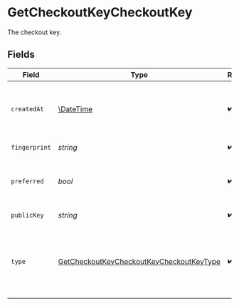 # GetCheckoutKeyCheckoutKey

The checkout key.


## Fields

| Field                                                                                                           | Type                                                                                                            | Required                                                                                                        | Description                                                                                                     | Example                                                                                                         |
| --------------------------------------------------------------------------------------------------------------- | --------------------------------------------------------------------------------------------------------------- | --------------------------------------------------------------------------------------------------------------- | --------------------------------------------------------------------------------------------------------------- | --------------------------------------------------------------------------------------------------------------- |
| `createdAt`                                                                                                     | [\DateTime](https://www.php.net/manual/en/class.datetime.php)                                                   | :heavy_check_mark:                                                                                              | The date and time the checkout key was created.                                                                 | 2015-09-21T17:29:21.042Z                                                                                        |
| `fingerprint`                                                                                                   | *string*                                                                                                        | :heavy_check_mark:                                                                                              | An SSH key fingerprint.                                                                                         | c9:0b:1c:4f:d5:65:56:b9:ad:88:f9:81:2b:37:74:2f                                                                 |
| `preferred`                                                                                                     | *bool*                                                                                                          | :heavy_check_mark:                                                                                              | A boolean value that indicates if this key is preferred.                                                        | true                                                                                                            |
| `publicKey`                                                                                                     | *string*                                                                                                        | :heavy_check_mark:                                                                                              | A public SSH key.                                                                                               | ssh-rsa ...                                                                                                     |
| `type`                                                                                                          | [GetCheckoutKeyCheckoutKeyCheckoutKeyType](../../models/operations/GetCheckoutKeyCheckoutKeyCheckoutKeyType.md) | :heavy_check_mark:                                                                                              | The type of checkout key. This may be either `deploy-key` or `github-user-key`.                                 | deploy-key                                                                                                      |